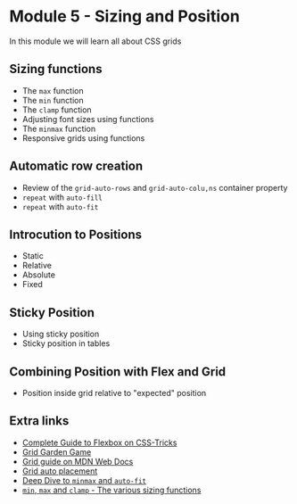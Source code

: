 # Module 5 - Sizing and Position
In this module we will learn all about CSS grids

## Sizing functions
* The `max` function
* The `min` function
* The `clamp` function
* Adjusting font sizes using functions
* The `minmax` function
* Responsive grids using functions

## Automatic row creation
* Review of the `grid-auto-rows` and `grid-auto-colu,ns` container property
* `repeat` with `auto-fill`
* `repeat` with `auto-fit`

## Introcution to Positions
* Static
* Relative
* Absolute
* Fixed

## Sticky Position
* Using sticky position
* Sticky position in tables
  
## Combining Position with Flex and Grid
* Position inside grid relative to "expected" position
  


## Extra links
* [Complete Guide to Flexbox on CSS-Tricks](https://css-tricks.com/snippets/css/complete-guide-grid/)
* [Grid Garden Game](https://cssgridgarden.com/)
* [Grid guide on MDN Web Docs](https://developer.mozilla.org/en-US/docs/Learn/CSS/CSS_layout/Grids)
* [Grid auto placement](https://developer.mozilla.org/en-US/docs/Web/CSS/CSS_Grid_Layout/Auto-placement_in_CSS_Grid_Layout)
* [Deep Dive to `minmax` and `auto-fit`](https://ishadeed.com/article/css-grid-minmax/)
* [`min`, `max` and `clamp` - The various sizing functions](https://web.dev/min-max-clamp/)
